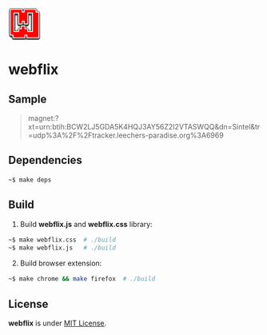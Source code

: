![](./source/extension/assets/64.png)

# webflix

## Sample

> magnet:?xt=urn:btih:BCW2LJ5GDA5K4HQJ3AY56Z2I2VTASWQQ&dn=Sintel&tr=udp%3A%2F%2Ftracker.leechers-paradise.org%3A6969

## Dependencies

```bash
~$ make deps
```

## Build

1. Build **webflix.js** and **webflix.css** library:

```bash
~$ make webflix.css  # ./build
~$ make webflix.js   # ./build
```

2. Build browser extension:

```bash
~$ make chrome && make firefox  # ./build
```

## License

**webflix** is under [MIT License](./LICENSE).

